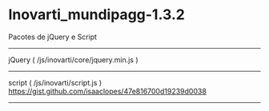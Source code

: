 Inovarti_mundipagg-1.3.2
========================
Pacotes de jQuery e Script
**********************************************************************************************
jQuery ( /js/inovarti/core/jquery.min.js )
**********************************************************************************************
script ( /js/inovarti/script.js )
https://gist.github.com/isaaclopes/47e816700d19239d0038
**********************************************************************************************

